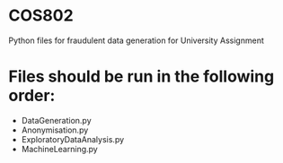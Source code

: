 # COS802
Python files for fraudulent data generation for University Assignment

# Files should be run in the following order:
  - DataGeneration.py
  - Anonymisation.py
  - ExploratoryDataAnalysis.py
  - MachineLearning.py
